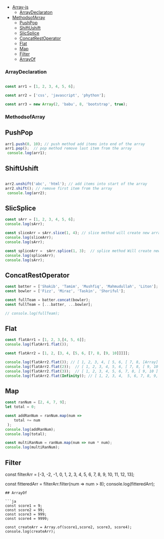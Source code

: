 
- [Array-js](#ArrayDeclaraton)
  - [ArrayDeclaraton](#ArrayDeclaraton)
- [MethodsofArray](#MethodsofArray)
  - [PushPop](#PushPop)
  - [ShiftUshift](#ShiftUshift)
  - [SlicSplice](#SlicSplice)
  - [ConcatRestOperator](#ConcatRestOperator)
  - [Flat](#Flat)
  - [Map](#Map)
  - [Filter](#Filter)
  - [ArrayOf](#ArrayOf)


### ArrayDeclaration

```js
  
const arr1 = [1, 2, 3, 4, 5, 6];

const arr2 = ['css', 'javascript', 'phython'];

const arr3 = new Array(2, 'babu', 8, 'bootstrap', true);

```

### MethodsofArray

## PushPop
```js
arr1.push(8, 10); // push method add items into end of the array
arr1.pop();  // pop method remove last item from the array
 console.log(arr1);
```

## ShiftUshift
```js

arr2.unshift('abc', 'html'); // add items into start of the array
arr2.shift(); // remove first item from the array
 console.log(arr2);
```
## SlicSplice

```js
const sArr = [1, 2, 3, 4, 5, 6];
console.log(sArr);

const sliceArr = sArr.slice(1, 4); // slice method will create new array but orginial will remain same
console.log(sliceArr);
console.log(sArr);

const spliceArr =  sArr.splice(1, 3);  // splice method Will create new array and items are also remove from the original array
console.log(spliceArr);
console.log(sArr);

```

## ConcatRestOperator

```js
const batter = ['Shakib', 'Tamim', 'Mushfiq', 'Mahmudullah', 'Liton'];
const bowler = ['Fizz', 'Miraz', 'Taskin', 'Shoriful'];

const fullTeam = batter.concat(bowler);
const fullTeam = [...batter, ...bowler];

// console.log(fullTeam);
```
## Flat

```js
const flatArr1 = [1, 2, 3,[4, 5, 6]];
console.log(flatArr1.flat());

const flatArr2 = [1, 2, [3, 4, [5, 6, [7, 8, [9, 10]]]]];

console.log(flatArr2.flat()); // [ 1, 2, 3, 4, [ 5, 6, [ 7, 8, [Array] ] ] ]
console.log(flatArr2.flat(2));  // [ 1, 2, 3, 4, 5, 6, [ 7, 8, [ 9, 10 ] ] ]
console.log(flatArr2.flat(3));  // [ 1, 2, 3, 4, 5, 6, 7, 8, [ 9, 10 ] ]
console.log(flatArr2.flat(Infinity)); // [ 1, 2, 3, 4,  5, 6, 7, 8, 9, 10 ]
```
## Map

```js
const ranNum = [2, 4, 7, 9];
let total = 0;

const addRanNum = ranNum.map(num => 
    total += num 
 );
console.log(addRanNum);
console.log(total);

const multiRanNum = ranNum.map(num => num * num);
console.log(multiRanNum);
```
## Filter
const filterArr = [-3, -2, -1, 0, 1, 2, 3, 4, 5, 6, 7, 8, 9, 10, 11, 12, 13];

const fitteredArr = filterArr.filter(num => num > 8);
console.log(fitteredArr);
```
## ArrayOf

```ja
const score1 = 9;
const score2 = 99;
const score3 = 999;
const score4 = 9999;

const createArr = Array.of(score1,score2, score3, score4);
console.log(createArr);

```
